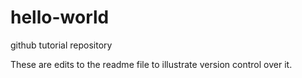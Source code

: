 # hello-world
github tutorial repository

These are edits to the readme file to illustrate version control over it.
